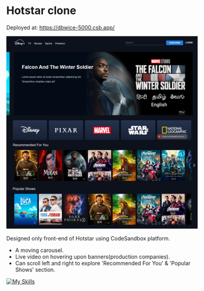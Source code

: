 # Hotstar clone

Deployed at: https://dbwice-5000.csb.app/

<p align="center">
  <img src="https://github.com/SKULLDRAGON099/banner/blob/main/clone1.png?raw=true">
</p>
Designed only front-end of Hotstar using CodeSandbox platform.

<ul>
<li>A moving carousel.</li>
<li> Live video on hovering upon banners(production companies).</li>
<li> Can scroll left and right to explore 'Recommended For You' & 'Popular Shows' section.</li>
</ul>

[![My Skills](https://skillicons.dev/icons?i=js,html,css)](https://skillicons.dev)
